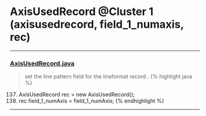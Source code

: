 # AxisUsedRecord @Cluster 1 (axisusedrecord, field_1_numaxis, rec)

***

### [AxisUsedRecord.java](https://searchcode.com/codesearch/view/15642471/)
> set the line pattern field for the lineformat record . 
{% highlight java %}
137. AxisUsedRecord rec = new AxisUsedRecord();
139. rec.field_1_numAxis = field_1_numAxis;
{% endhighlight %}

***

